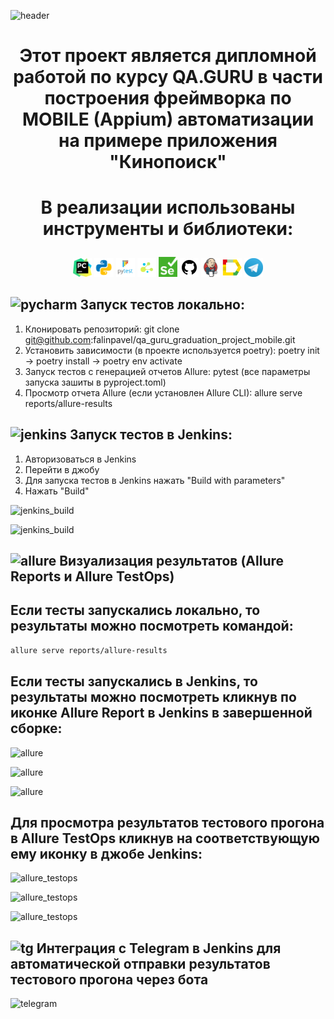 ![header](https://capsule-render.vercel.app/api?type=waving&color=gradient&customColorList=24&height=200&section=header&text=QA%20GURU&fontAlignY=35&fontSize=60&desc=PROJECT%20MOBILE%20AUTOMATION&descAlignY=60&descSize=50&animation=twinkling&fontColor=E9E9E9F3&descAlign=60&fontAlign=25
)

# <p  align="center"> Этот проект является дипломной работой по курсу QA.GURU в части построения фреймворка по MOBILE (Appium) автоматизации на примере приложения "Кинопоиск"

# <p  align="center"> В реализации использованы инструменты и библиотеки:

<p  align="center">
  <code><img width="6%" title="Pycharm" src="resources/github_readme/images/logo/pycharm.png" alt="pycharm"></code>
  <code><img width="6%" title="Python" src="resources/github_readme/images/logo/python.png" alt="python"></code>
  <code><img width="6%" title="Pytest" src="resources/github_readme/images/logo/pytest.png" alt="pytest"></code>
  <code><img width="6%" title="Selene" src="resources/github_readme/images/logo/selene.png" alt="selene"></code>
  <code><img width="6%" title="Selenium" src="resources/github_readme/images/logo/selenium.png" alt="selenium"></code>
  <code><img width="6%" title="GitHub" src="resources/github_readme/images/logo/github.png" alt="github"></code>
  <code><img width="6%" title="Jenkins" src="resources/github_readme/images/logo/jenkins.png" alt="jenkins"></code>
  <code><img width="6%" title="Allure Report" src="resources/github_readme/images/logo/allure_report.png" alt="allure"></code>
  <code><img width="6%" title="Telegram" src="resources/github_readme/images/logo/tg.png" alt="telegram"></code>
</p>

## <img width="3%" title="pycharm" src="resources/images/logo/pycharm.png"> Запуск тестов локально:

1) Клонировать репозиторий: git clone git@github.com:falinpavel/qa_guru_graduation_project_mobile.git
2) Установить зависимости (в проекте используется poetry): poetry init -> poetry install -> poetry env activate
3) Запуск тестов с генерацией отчетов Allure: pytest (все параметры запуска зашиты в pyproject.toml)
4) Просмотр отчета Allure (если установлен Allure CLI): allure serve reports/allure-results

## <img width="3%" title="jenkins" src="resources/images/logo/jenkins.png"> Запуск тестов в Jenkins:

1) Авторизоваться в Jenkins
2) Перейти в джобу
3) Для запуска тестов в Jenkins нажать "Build with parameters"
4) Нажать "Build"

<p><img title="jenkins_build" src="resources/images/screenshot/jenkins_build_1.png"></p>
<p><img title="jenkins_build" src="resources/images/screenshot/jenkins_build_2.png"></p>

## <img width="3%" title="allure" src="resources/images/logo/allure_report.png"> Визуализация результатов (Allure Reports и Allure TestOps)

## Если тесты запускались локально, то результаты можно посмотреть командой: 

```bash
allure serve reports/allure-results
```
## Если тесты запускались в Jenkins, то результаты можно посмотреть кликнув по иконке Allure Report в Jenkins в завершенной сборке:

<p><img title="allure" src="resources/images/screenshot/allure_report_in_jenkins_1.png"></p>
<p><img title="allure" src="resources/images/screenshot/allure_report_in_jenkins_2.png"></p>
<p><img title="allure" src="resources/images/screenshot/allure_report_in_jenkins_3.png"></p>

## Для просмотра результатов тестового прогона в Allure TestOps кликнув на соответствующую ему иконку в джобе Jenkins:

<p><img title="allure_testops" src="resources/images/screenshot/allure_testops_in_jenkins_1.png"></p>
<p><img title="allure_testops" src="resources/images/screenshot/allure_testops_in_jenkins_2.png"></p>
<p><img title="allure_testops" src="resources/images/screenshot/allure_testops_in_jenkins_3.png"></p>

## <img width="3%" title="tg" src="resources/images/logo/tg.png"> Интеграция с Telegram в Jenkins для автоматической отправки результатов тестового прогона через бота

<p><img title="telegram" src="resources/images/screenshot/telegram_1.png"></p>